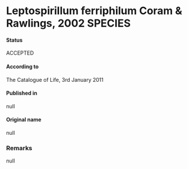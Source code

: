 # Leptospirillum ferriphilum Coram & Rawlings, 2002 SPECIES

#### Status
ACCEPTED

#### According to
The Catalogue of Life, 3rd January 2011

#### Published in
null

#### Original name
null

### Remarks
null